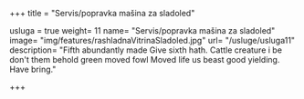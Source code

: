 +++
title = "Servis/popravka mašina za sladoled"

usluga = true
weight= 11
name= "Servis/popravka mašina za sladoled"
image= "img/features/rashladnaVitrinaSladoled.jpg"
url= "/usluge/usluga11"
description= "Fifth abundantly made Give sixth hath. Cattle creature i be don't them behold green moved fowl Moved life us beast good yielding. Have bring."

+++